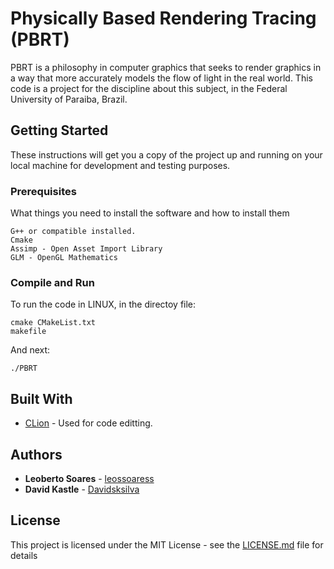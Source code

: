 # Physically Based Rendering Tracing (PBRT)

PBRT is a philosophy in computer graphics that seeks to render graphics in a way that more accurately models
the flow of light in the real world. This code is a project for the discipline about this subject, in the 
Federal University of Paraiba, Brazil.

 ## Getting Started
 
 These instructions will get you a copy of the project up and running on your local machine for development and testing purposes.
 
 ### Prerequisites
 
 What things you need to install the software and how to install them
 
 ```
 G++ or compatible installed.
 Cmake
 Assimp - Open Asset Import Library
 GLM - OpenGL Mathematics
 ```
 
 ### Compile and Run
 
 To run the code in LINUX, in the directoy file:
 
 ```
 cmake CMakeList.txt
 makefile
 ```
 
 And next:
 
 ```
 ./PBRT
 ```
 
 ## Built With
 
 * [CLion](https://www.jetbrains.com/clion/) - Used for code editting.
 
 ## Authors
 
 * **Leoberto Soares** - [leossoaress](https://github.com/leossoaress)
 * **David Kastle** - [Davidsksilva](https://github.com/Davidsksilva)

## License

This project is licensed under the MIT License - see the [LICENSE.md](LICENSE.md) file for details
